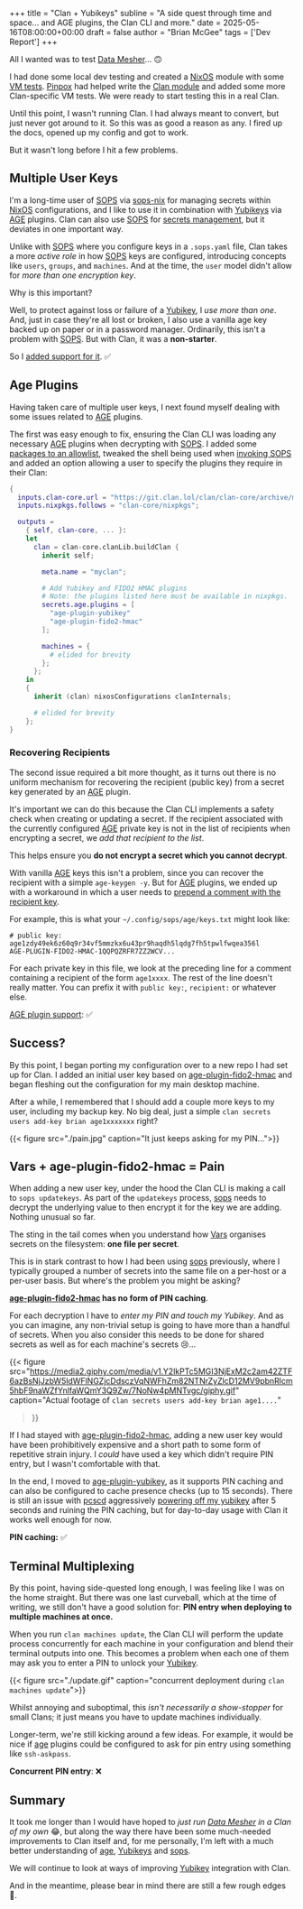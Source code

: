+++
title = "Clan + Yubikeys"
subline = "A side quest through time and space... and AGE plugins, the Clan CLI and more."
date = 2025-05-16T08:00:00+00:00
draft = false
author = "Brian McGee"
tags = ['Dev Report']
+++

All I wanted was to test [Data Mesher]... :upside_down_face:

I had done some local dev testing and created a [NixOS] module with some [VM tests]. 
[Pinpox] had helped write the [Clan module] and added some more Clan-specific VM tests. 
We were ready to start testing this in a real Clan.

Until this point, I wasn't running Clan. I had always meant to convert, but just never got around to
it. So this was as good a reason as any. I fired up the docs, opened up my config and got to work. 

But it wasn't long before I hit a few problems.

## Multiple User Keys

I'm a long-time user of [SOPS] via [sops-nix] for managing secrets within [NixOS] configurations, and I like to use it in
combination with [Yubikeys] via [AGE] plugins. Clan can also use [SOPS] for [secrets management], but it deviates in
one important way. 

Unlike with [SOPS] where you configure keys in a `.sops.yaml` file, Clan takes a more _active role_ in how
[SOPS] keys are configured, introducing concepts like `users`, `groups`, and `machines`. And at the time, the `user` model
didn't allow for _more than one encryption key_.

Why is this important?

Well, to protect against loss or failure of a [Yubikey], I _use more than one_. And, just in case they're all lost or 
broken, I also use a vanilla age key backed up on paper or in a password manager. Ordinarily, this isn't a problem with
[SOPS]. But with Clan, it was a __non-starter__. 

So I [added support for it](https://git.clan.lol/clan/clan-core/pulls/3230). :white_check_mark:

## Age Plugins

Having taken care of multiple user keys, I next found myself dealing with some issues related to [AGE] plugins.

The first was easy enough to fix, ensuring the Clan CLI was loading any necessary [AGE] plugins when decrypting with [SOPS]. 
I added some [packages to an allowlist](https://git.clan.lol/clan/clan-core/src/branch/main/pkgs/clan-cli/clan_cli/nix/allowed-packages.json), 
tweaked the shell being used when [invoking SOPS](https://git.clan.lol/clan/clan-core/src/commit/13fa74b8cd663d5541bb735a1d7ba5b6d91cb450/pkgs/clan-cli/clan_cli/secrets/sops.py#L195-L210)
and added an option allowing a user to specify the plugins they require in their Clan: 

```nix
{
  inputs.clan-core.url = "https://git.clan.lol/clan/clan-core/archive/main.tar.gz";
  inputs.nixpkgs.follows = "clan-core/nixpkgs";

  outputs =
    { self, clan-core, ... }:
    let
      clan = clan-core.clanLib.buildClan {
        inherit self;

        meta.name = "myclan";

        # Add Yubikey and FIDO2 HMAC plugins
        # Note: the plugins listed here must be available in nixpkgs.
        secrets.age.plugins = [
          "age-plugin-yubikey"
          "age-plugin-fido2-hmac"
        ];

        machines = {
          # elided for brevity
        };
      };
    in
    {
      inherit (clan) nixosConfigurations clanInternals;

      # elided for brevity
    };
}
```

### Recovering Recipients

The second issue required a bit more thought, as it turns out there is no uniform mechanism for recovering the 
recipient (public key) from a secret key generated by an [AGE] plugin. 

It's important we can do this because the Clan CLI implements a safety check when creating or updating a secret. 
If the recipient associated with the currently configured [AGE] private key is not in the list of recipients when 
encrypting a secret, we _add that recipient to the list_. 

This helps ensure you __do not encrypt a secret which you cannot decrypt__. 

With vanilla [AGE] keys this isn't a problem, since you can recover the recipient with a simple `age-keygen -y`. 
But for [AGE] plugins, we ended up with a workaround in which a user needs to [prepend a comment with the recipient key](https://docs.clan.lol/getting-started/secrets/#using-age-plugins).

For example, this is what your `~/.config/sops/age/keys.txt` might look like:

```text
# public key: age1zdy49ek6z60q9r34vf5mmzkx6u43pr9haqdh5lqdg7fh5tpwlfwqea356l
AGE-PLUGIN-FIDO2-HMAC-1QQPQZRFR7ZZ2WCV...
```

For each private key in this file, 
we look at the preceding line for a comment containing a recipient of the form `age1xxxx`.
The rest of the line doesn't really matter. 
You can prefix it with `public key:`, `recipient:` or whatever else. 

[AGE plugin support](https://git.clan.lol/clan/clan-core/pulls/3322): :white_check_mark:

## Success?

By this point, I began porting my configuration over to a new repo I had set up for Clan.
I added an initial user key based on [age-plugin-fido2-hmac] and began fleshing out the configuration for my
main desktop machine.

After a while, I remembered that I should add a couple more keys to my user, including my backup key.
No big deal, just a simple `clan secrets users add-key brian age1xxxxxxx` right?

{{< figure src="./pain.jpg" caption="It just keeps asking for my PIN...">}}

## Vars + age-plugin-fido2-hmac = Pain

When adding a new user key, under the hood the Clan CLI is making a call to `sops updatekeys`.
As part of the `updatekeys` process, [sops] needs to decrypt the underlying value to then encrypt it for the key we are
adding. 
Nothing unusual so far. 

The sting in the tail comes when you understand how [Vars] organises secrets on the filesystem: __one file per secret__.

This is in stark contrast to how I had been using [sops] previously, where I typically grouped a number of secrets into
the same file on a per-host or a per-user basis. 
But where's the problem you might be asking? 

__[age-plugin-fido2-hmac] has no form of PIN caching__.

For each decryption I have to _enter my PIN and touch my Yubikey_. 
And as you can imagine, any non-trivial setup is going to have more than a handful of secrets. 
When you also consider this needs to be done for shared secrets as well as for each machine's secrets :cry:...

{{< figure 
    src="https://media2.giphy.com/media/v1.Y2lkPTc5MGI3NjExM2c2am42ZTF6azBsNjJzbW5ldWFlNGZjcDdsczVqNWFhZm82NTNrZyZlcD12MV9pbnRlcm5hbF9naWZfYnlfaWQmY3Q9Zw/7NoNw4pMNTvgc/giphy.gif"
    caption="Actual footage of `clan secrets users add-key brian age1....`"
>}}

If I had stayed with [age-plugin-fido2-hmac], adding a new user key would have been prohibitively expensive and a short
path to some form of repetitive strain injury. 
I _could_ have used a key which didn't require PIN entry, but I wasn't comfortable with that. 

In the end, I moved to [age-plugin-yubikey], as it supports PIN caching and can also be configured to cache 
presence checks (up to 15 seconds). 
There is still an issue with [pcscd] aggressively [powering off my yubikey](https://github.com/str4d/age-plugin-yubikey/issues/198) 
after 5 seconds and ruining the PIN caching, but for day-to-day usage with Clan it works well enough for now.

__PIN caching:__ :white_check_mark: 

## Terminal Multiplexing

By this point, having side-quested long enough, I was feeling like I was on the home straight. 
But there was one last curveball, which at the time of writing, we still don't have a good solution for: __PIN entry 
when deploying to multiple machines at once.__

When you run `clan machines update`, the Clan CLI will perform the update process concurrently for each machine in 
your configuration and blend their terminal outputs into one. 
This becomes a problem when each one of them may ask you to enter a PIN to unlock your [Yubikey]. 

{{< figure src="./update.gif" caption="concurrent deployment during `clan machines update`">}}

Whilst annoying and suboptimal, this _isn't necessarily a show-stopper_ for small Clans; 
it just means you have to update machines individually. 

Longer-term, we're still kicking around a few ideas. 
For example, it would be nice
if [age] plugins could be configured to ask for pin entry using something like `ssh-askpass`. 

__Concurrent PIN entry__: :x:

## Summary

It took me longer than I would have hoped to _just run [Data Mesher] in a Clan of my own_ :joy:, 
but along the way there have been some much-needed improvements to Clan itself and, for me personally, 
I'm left with a much better understanding of [age], [Yubikeys] and [sops]. 

We will continue to look at ways of improving [Yubikey] integration with Clan. 

And in the meantime, please bear in mind there are still a few rough edges :pray:. 



[Data Mesher]: https://git.clan.lol/clan/data-mesher
[NixOS]: https://nixos.org
[VM tests]: https://wiki.nixos.org/wiki/NixOS_VM_tests
[Clan module]: https://docs.clan.lol/reference/clanModules/data-mesher/
[Pinpox]: https://github.com/pinpox
[sops-nix]: https://github.com/Mic92/sops-nix
[Yubikeys]: https://www.yubico.com/
[Yubikey]: https://www.yubico.com/
[age]: https://github.com/FiloSottile/age
[sops]: https://github.com/getsops/sops
[secrets management]: https://docs.clan.lol/getting-started/secrets/
[age-plugin-fido2-hmac]: https://github.com/olastor/age-plugin-fido2-hmac
[age-plugin-yubikey]: https://github.com/str4d/age-plugin-yubikey
[Vars]: /blog/vars 
[pcscd]: https://linux.die.net/man/8/pcscd